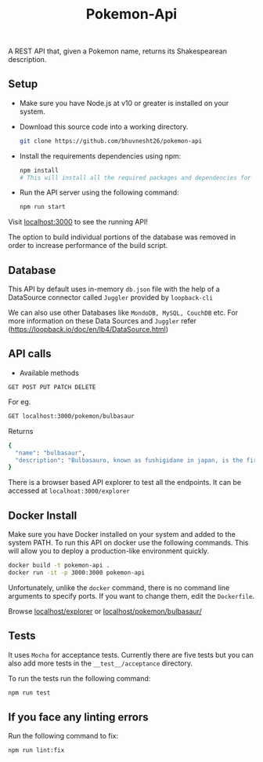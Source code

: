 <br/>

<div align="center">
	<h1>Pokemon-Api</h1>
</div>

<br/>

A REST API that, given a Pokemon name, returns its Shakespearean description.


## Setup
- Make sure you have Node.js at v10 or greater is installed on your system.
- Download this source code into a working directory.

    ```sh
    git clone https://github.com/bhuvnesht26/pokemon-api
    ```

- Install the requirements dependencies using npm:

    ```sh
    npm install
    # This will install all the required packages and dependencies for using PokemonAPI
    ```

- Run the API server using the following command:

    ```sh
    npm run start
    ```

Visit [localhost:3000](localhost:3000) to see the running API!

The option to build individual portions of the database was removed in order to increase performance of the build script.

## Database

This API by default uses in-memory `db.json` file with the help of a DataSource connector called `Juggler` provided by `loopback-cli`

We can also use other Databases like `MondoDB, MySQL, CouchDB` etc.
For more information on these Data Sources and `Juggler` refer (https://loopback.io/doc/en/lb4/DataSource.html)

## API calls

- Available methods

`GET POST PUT PATCH DELETE`

For eg. 

```sh
GET localhost:3000/pokemon/bulbasaur
```

Returns

```sh
{
  "name": "bulbasaur",
  "description": "Bulbasauro, known as fushigidane in japan, is the first pokémon in nintendo and game freak's pokémon franchise's cockatrices dictonary, did doth clepe a pokédex. Designed by atsuko nishida, bulbasaur debuted in pokémon red and green as a starter pokémon."
}
```

There is a browser based API explorer to test all the endpoints. It can be accessed at `localhoat:3000/explorer`

## Docker Install

Make sure you have Docker installed on your system and added to the system PATH.
To run this API on docker use the following commands. This will allow you to deploy a production-like environment quickly.

```sh
docker build -t pokemon-api . 
docker run -it -p 3000:3000 pokemon-api
```

Unfortunately, unlike the `docker` command, there is no command line arguments to specify ports. If you want to change them, edit the `Dockerfile`.


Browse [localhost/explorer](http://localhost/explorer) or [localhost/pokemon/bulbasaur/](http://localhost/pokemon/bulbasaur/)



## Tests

It uses `Mocha` for acceptance tests. Currently there are five tests but you can also add more tests in the `__test__/acceptance` directory.

To run the tests run the following command:

```sh
npm run test
```

## If you face any linting errors

Run the following command to fix:

```sh
npm run lint:fix
```

